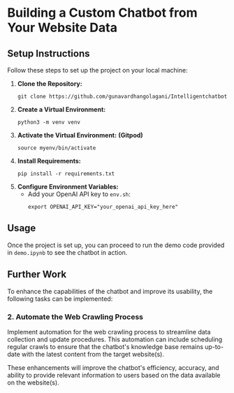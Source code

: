 # Building a Custom Chatbot from Your Website Data
## Setup Instructions
Follow these steps to set up the project on your local machine:

1. **Clone the Repository:**
   ```
   git clone https://github.com/gunavardhangolagani/Intelligentchatbot
   ```
2. **Create a Virtual Environment:**
   ```
   python3 -m venv venv
   ```
3. **Activate the Virtual Environment:** **(Gitpod)**
   ```
   source myenv/bin/activate
   ```
4. **Install Requirements:**
   ```
   pip install -r requirements.txt
   ```
5. **Configure Environment Variables:**
   - Add your OpenAI API key to `env.sh`:
     ```
     export OPENAI_API_KEY="your_openai_api_key_here"
     ```
## Usage
  Once the project is set up, you can proceed to run the demo code provided in `demo.ipynb` to see the chatbot in action.
## Further Work
To enhance the capabilities of the chatbot and improve its usability, the following tasks can be implemented:
### 2. Automate the Web Crawling Process

Implement automation for the web crawling process to streamline data collection and update procedures. This automation can include scheduling regular crawls to ensure that the chatbot's knowledge base remains up-to-date with the latest content from the target website(s).

These enhancements will improve the chatbot's efficiency, accuracy, and ability to provide relevant information to users based on the data available on the website(s).
